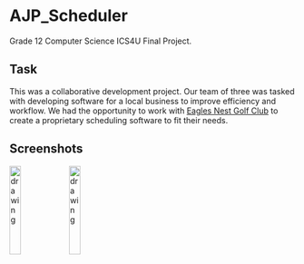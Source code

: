 # AJP_Scheduler
Grade 12 Computer Science ICS4U Final Project.

## Task
This was a collaborative development project. Our team of three was tasked with developing software for a local business to improve efficiency and workflow. We had the opportunity to work with <a href="https://www.eaglesnestgolf.com/">Eagles Nest Golf Club</a> to create a proprietary scheduling software to fit their needs.

## Screenshots
<img src="/images/game1.png" alt="drawing" style="width:20%;"/>

<img src="/images/game2.png" alt="drawing" style="width:20%;"/>
